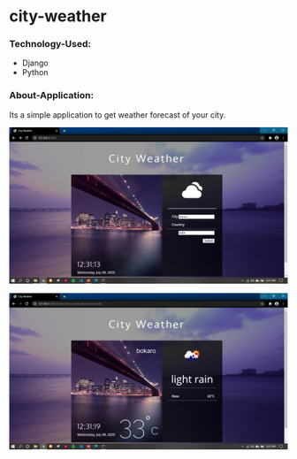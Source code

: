# city-weather

<h3>Technology-Used:</h3>
<ul>
  <li>Django</li>
  <li>Python</li>
</ul>

<h3>About-Application:</h3> 
Its a simple application to get weather forecast of your city.
<p><img src="img/Screenshot (33).png"></p>
<p><img src="img/Screenshot (34).png"></p>
